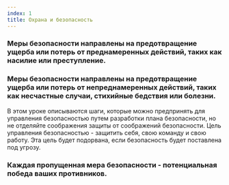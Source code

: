 ```yaml
---
index: 1
title: Охрана и безопасность
---
```

### Меры безопасности направлены на предотвращение ущерба или потерь от преднамеренных действий, таких как насилие или преступление.

### Меры безопасности направлены на предотвращение ущерба или потерь от непреднамеренных действий, таких как несчастные случаи, стихийные бедствия или болезни.

В этом уроке описываются шаги, которые можно предпринять для управления безопасностью путем разработки плана безопасности, но не отделяйте соображения защиты от соображений безопасности. Цель управления безопасностью - защитить себя, свою команду и свою работу. Эта цель будет подорвана, если безопасность будет поставлена под угрозу.

### Каждая пропущенная мера безопасности - потенциальная победа ваших противников.